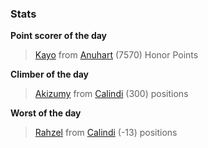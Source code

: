 

### Stats

**Point scorer of the day**
>[Kayo](/#/character/Anuhart/1163011) from [Anuhart](/#/ranking/Anuhart)  (7570) Honor Points


**Climber of the day**
>[Akizumy](/#/character/Calindi/377146) from [Calindi](/#/ranking/Calindi)  (300) positions


**Worst of the day**
>[Rahzel](/#/character/Calindi/139442) from [Calindi](/#/ranking/Calindi)  (-13) positions


